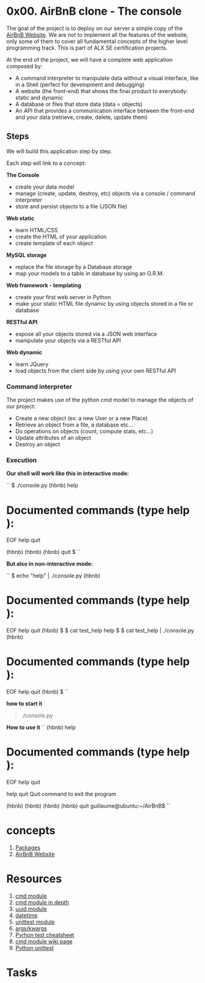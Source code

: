 # 0x00. AirBnB clone - The console

The goal of the project is to deploy on our server a simple copy of the [AirBnB Website](https://www.airbnb.com/). We are not to implement all the features of the website, only some of them to cover all fundamental concepts of the higher level programming track. This is part of ALX SE certification projects.

At the end of the project, we will have a complete web application composed by:

* A command interpreter to manipulate data without a visual interface, like in a Shell (perfect for development and debugging)
* A website (the front-end) that shows the final product to everybody: static and dynamic
* A database or files that store data (data = objects)
* An API that provides a communication interface between the front-end and your data (retrieve, create, delete, update them)


## Steps

We will build this application step by step.

Each step will link to a concept:

**The Console**
- create your data model
- manage (create, update, destroy, etc) objects via a console / command interpreter
- store and persist objects to a file (JSON file)

**Web static**

- learn HTML/CSS
- create the HTML of your application
- create template of each object

**MySQL storage**

- replace the file storage by a Database storage
- map your models to a table in database by using an O.R.M.

**Web framework - templating**

- create your first web server in Python
- make your static HTML file dynamic by using objects stored in a file or database

**RESTful API**
- expose all your objects stored via a JSON web interface
- manipulate your objects via a RESTful API

**Web dynamic**
- learn JQuery
- load objects from the client side by using your own RESTful API


### Command interpreter

The project makes use of the python cmd model to manage the objects of our project:

- Create a new object (ex: a new User or a new Place)
- Retrieve an object from a file, a database etc…
- Do operations on objects (count, compute stats, etc…)
- Update attributes of an object
- Destroy an object


### Execution

**Our shell will work like this in interactive mode:**

``
$ ./console.py
(hbnb) help

Documented commands (type help <topic>):
========================================
EOF  help  quit

(hbnb) 
(hbnb) 
(hbnb) quit
$
``

**But also in non-interactive mode:**

``
$ echo "help" | ./console.py
(hbnb)

Documented commands (type help <topic>):
========================================
EOF  help  quit
(hbnb) 
$
$ cat test_help
help
$
$ cat test_help | ./console.py
(hbnb)

Documented commands (type help <topic>):
========================================
EOF  help  quit
(hbnb) 
$
``


**how to start it**
> ./console.py


**How to use it**
``
(hbnb) help

Documented commands (type help <topic>):
========================================
EOF  help  quit

help quit
Quit command to exit the program


(hbnb)
(hbnb)
(hbnb)
(hbnb) quit
guillaume@ubuntu:~/AirBnB$ 
``

# concepts

1. [Packages](https://docs.python.org/3.4/tutorial/modules.html#packages)
2. [AirBnB Website](https://www.airbnb.com/)


# Resources

1. [cmd module](https://docs.python.org/3.8/library/cmd.html)
2. [cmd module in depth](http://pymotw.com/2/cmd/)
3. [uuid module](https://docs.python.org/3.8/library/uuid.html)
4. [datetime](https://docs.python.org/3.8/library/datetime.html)
5. [unittest module](https://docs.python.org/3.8/library/unittest.html#module-unittest)
6. [args/kwargs](https://yasoob.me/2013/08/04/args-and-kwargs-in-python-explained/)
7. [Pyrhon test cheatsheet](https://www.pythonsheets.com/notes/python-tests.html)
8. [cmd module wiki page](https://wiki.python.org/moin/CmdModule)
9. [Python unittest](https://realpython.com/python-testing/)


# Tasks


